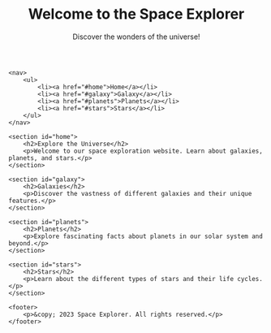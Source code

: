 <!DOCTYPE html>
<html lang="en">
<head>
    <meta charset="UTF-8">
    <meta name="viewport" content="width=device-width, initial-scale=1.0">
    <link rel="stylesheet" href="styles.css">
    <title>Space Website</title>
</head>
<body>
    <header>
        <h1>Welcome to the Space Explorer</h1>
        <p>Discover the wonders of the universe!</p>
    </header>

    <nav>
        <ul>
            <li><a href="#home">Home</a></li>
            <li><a href="#galaxy">Galaxy</a></li>
            <li><a href="#planets">Planets</a></li>
            <li><a href="#stars">Stars</a></li>
        </ul>
    </nav>

    <section id="home">
        <h2>Explore the Universe</h2>
        <p>Welcome to our space exploration website. Learn about galaxies, planets, and stars.</p>
    </section>

    <section id="galaxy">
        <h2>Galaxies</h2>
        <p>Discover the vastness of different galaxies and their unique features.</p>
    </section>

    <section id="planets">
        <h2>Planets</h2>
        <p>Explore fascinating facts about planets in our solar system and beyond.</p>
    </section>

    <section id="stars">
        <h2>Stars</h2>
        <p>Learn about the different types of stars and their life cycles.</p>
    </section>

    <footer>
        <p>&copy; 2023 Space Explorer. All rights reserved.</p>
    </footer>
</body>
</html>

<!---
charbelfahed/charbelfahed is a ✨ special ✨ repository because its `README.md` (this file) appears on your GitHub profile.
You can click the Preview link to take a look at your changes.
--->
